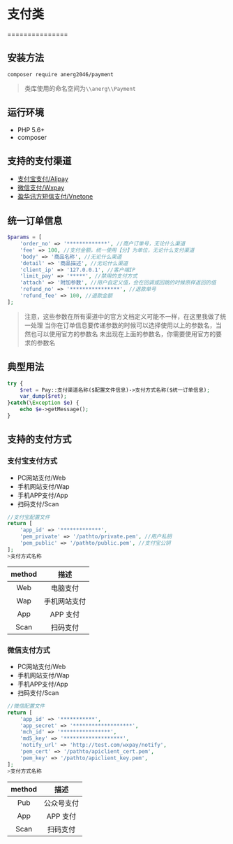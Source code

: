 # 支付类
===============

## 安装方法
```
composer require anerg2046/payment
```

>类库使用的命名空间为`\\anerg\\Payment`

## 运行环境
- PHP 5.6+
- composer

## 支持的支付渠道
- [支付宝支付/Alipay](#支付宝支付方式)
- [微信支付/Wxpay](#微信支付方式)
- [盈华讯方短信支付/Vnetone](#盈华讯方支付方式)

## 统一订单信息
```php
$params = [
    'order_no' => '*************', //商户订单号，无论什么渠道
    'fee' => 100, //支付金额，统一使用【分】为单位，无论什么支付渠道
    'body' => '商品名称', //无论什么渠道
    'detail' => '商品描述', //无论什么渠道
    'client_ip' => '127.0.0.1', //客户端IP
    'limit_pay' => '*****', //禁用的支付方式
    'attach' => '附加参数', //用户自定义值，会在回调或回跳的时候原样返回的值
    'refund_no' => '****************', //退款单号
    'refund_fee' => 100, //退款金额
];
```
>注意，这些参数在所有渠道中的官方文档定义可能不一样，在这里我做了统一处理
>当你在订单信息要传递参数的时候可以选择使用以上的参数名，当然也可以使用官方的参数名
>未出现在上面的参数名，你需要使用官方的要求的参数名

## 典型用法
```php
try {
	$ret = Pay::支付渠道名称($配置文件信息)->支付方式名称($统一订单信息);
	var_dump($ret);
}catch(\Exception $e) {
	echo $e->getMessage();
}
```

## 支持的支付方式

### 支付宝支付方式
- PC网站支付/Web
- 手机网站支付/Wap
- 手机APP支付/App
- 扫码支付/Scan

```php
//支付宝配置文件
return [
    'app_id' => '*************',
    'pem_private' => '/pathto/private.pem', //用户私钥
    'pem_public' => '/pathto/public.pem', //支付宝公钥
];
>支付方式名称
```
|  method   |   描述
| :-------: | :-------:
|  Web      | 电脑支付
|  Wap      | 手机网站支付
|  App      | APP 支付
|  Scan     | 扫码支付

### 微信支付方式
- PC网站支付/Web
- 手机网站支付/Wap
- 手机APP支付/App
- 扫码支付/Scan

```php
//微信配置文件
return [
    'app_id' => '***********',
    'app_secret' => '*******************',
    'mch_id' => '****************',
    'md5_key' => '*******************',
    'notify_url' => 'http://test.com/wxpay/notify',
    'pem_cert' => '/pathto/apiclient_cert.pem',
    'pem_key' => '/pathto/apiclient_key.pem',
];
>支付方式名称
```
|  method   |   描述
| :-------: | :-------:
|  Pub      | 公众号支付
|  App      | APP 支付
|  Scan     | 扫码支付